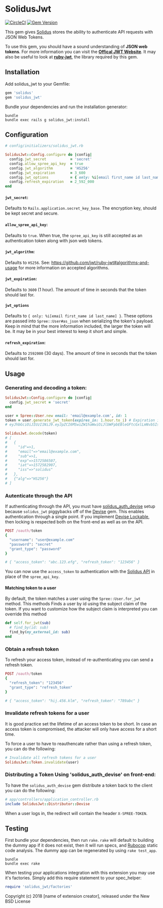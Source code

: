 SolidusJwt
==========

[![CircleCI](https://circleci.com/gh/solidusio-contrib/solidus_jwt.svg?style=svg)](https://circleci.com/gh/solidusio-contrib/solidus_jwt)
[![Gem Version](https://badge.fury.io/rb/solidus_jwt.svg)](https://badge.fury.io/rb/solidus_jwt)

This gem gives [Solidus](https://github.com/solidusio/solidus) stores the ability to authenticate API requests with
JSON Web Tokens.

To use this gem, you should have a sound understanding of **JSON web tokens**. For more information you can visit the [**Offical JWT Website**](https://jwt.io/introduction/). It may also be useful to look at [**ruby-jwt**](https://github.com/jwt/ruby-jwt), the library required by this gem.


Installation
------------

Add solidus_jwt to your Gemfile:

```ruby
gem 'solidus'
gem 'solidus_jwt'
```

Bundle your dependencies and run the installation generator:

```shell
bundle
bundle exec rails g solidus_jwt:install
```

Configuration
-------------
```ruby
# config/initializers/solidus_jwt.rb

SolidusJwt::Config.configure do |config|
  config.jwt_secret           = 'secret'
  config.allow_spree_api_key  = true
  config.jwt_algorithm        = 'HS256'
  config.jwt_expiration       = 3_600
  config.jwt_options          = { only: %i[email first_name id last_name] }
  config.refresh_expiration   = 2_592_000
end
```

#### `jwt_secret`:
Defaults to `Rails.application.secret_key_base`. The encryption key, should be kept secret and secure.

#### `allow_spree_api_key`:
Defaults to `true`. When true, the `spree_api_key` is still accepted as an authentication token along with json web tokens.

#### `jwt_algorithm`:
Defaults to `HS256`. See: https://github.com/jwt/ruby-jwt#algorithms-and-usage for more information on accepted algorithms.

#### `jwt_expiration`:
Defaults to `3600` (1 hour). The amount of time in seconds that the token should last for.

#### `jwt_options`
Defaults to `{ only: %i[email first_name id last_name] }`. These options are passed into `Spree::User#as_json` when serializing the token's payload.  Keep in mind that the more information included, the larger the token will be. It may be in your best interest to keep it short and simple.

#### `refresh_expiration`:
Defaults to `2592000` (30 days). The amount of time in seconds that the token should last for.

Usage
-------------
### Generating and decoding a token:

```ruby
SolidusJwt::Config.configure do |config|
  config.jwt_secret = 'secret'
end

user = Spree::User.new email: 'email@example.com', id: 1
token = user.generate_jwt_token(expires_in: 1.hour.to_i) # Expiration is time in seconds
# eyJhbGciOiJIUzI1NiJ9.eyJpZCI6MSwiZW1haWwiOiJlbWFpbEBleGFtcGxlLmNvbSIsInN1YiI6MSwiZXhwIjoxNTcyNTg2NTA3LCJpYXQiOjE1NzI1ODI5MDcsImlzcyI6InNvbGlkdXMifQ.UEmPLClCmOii_5-Qa6fB_ToGavIJYY6PAyfhARitMwI

SolidusJwt.decode(token)
# [
#   {
#     "id"=>1, 
#     "email"=>"email@example.com", 
#     "sub"=>1, 
#     "exp"=>1572586507, 
#     "iat"=>1572582907, 
#     "iss"=>"solidus"
#   },
#   {"alg"=>"HS256"}
# ]
```

### Autenticate through the API

If authenticating through the API, you must have 
[solidus_auth_devise](https://github.com/solidusio/solidus_auth_devise) setup
because `solidus_jwt` piggybacks off of the [Devise](https://github.com/plataformatec/devise) 
gem. This enables authentication through a single point. If you implement 
[Devise Lockable](https://www.rubydoc.info/github/plataformatec/devise/master/Devise/Models/Lockable), 
then locking is respected both on the front-end as well as on the API.

```ruby
POST /oauth/token
{
  "username": "user@example.com"
  "password": "secret"
  "grant_type": "password"
}

# { "access_token": "abc.123.efg", "refresh_token": "123456" }
```

You can now use the `access_token` to authentication with the 
[Solidus API](https://github.com/solidusio/solidus/tree/master/api) in place
of the `spree_api_key`.

#### Matching token to a user

By default, the token matches a user using the `Spree::User.for_jwt` method. This methods
Finds a user by id using the subject claim of the token. If you want to customize how the
subject claim is interpreted you can override this method

```ruby
def self.for_jwt(sub)
  # find_by(id: sub)
  find_by(my_external_id: sub)
end
```

### Obtain a refresh token

To refresh your access token, instead of re-authenticating you can send
a refresh token.

```ruby
POST /oauth/token
{
  "refresh_token": "123456"
  "grant_type": "refresh_token"
}

# { "access_token": "hij.456.klm", "refresh_token": "789abc" }
```

### Invalidate refresh tokens for a user

It is good practice set the lifetime of an access token to be short. In case an
access token is compromised, the attacker will only have access for a short time.

To force a user to have to reauthencate rather than using a refresh token,
you can do the following:

```ruby
# Invalidate all refresh tokens for a user
SolidusJwt::Token.invalidate(user)
```

### Distributing a Token Using 'solidus_auth_devise' on front-end:

To have the `solidus_auth_devise` gem distribute a token back to the client
you can do the following:
```ruby
# app/controllers/application_controller.rb
include SolidusJwt::Distributor::Devise
```

When a user logs in, the redirect will contain the header `X-SPREE-TOKEN`.

Testing
-------

First bundle your dependencies, then run `rake`. `rake` will default to building the dummy app if it does not exist, then it will run specs, and [Rubocop](https://github.com/bbatsov/rubocop) static code analysis. The dummy app can be regenerated by using `rake test_app`.

```shell
bundle
bundle exec rake
```

When testing your applications integration with this extension you may use it's factories.
Simply add this require statement to your spec_helper:

```ruby
require 'solidus_jwt/factories'
```

Copyright (c) 2018 [name of extension creator], released under the New BSD License
